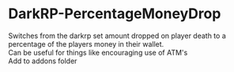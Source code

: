 # DarkRP-PercentageMoneyDrop

Switches from the darkrp set amount dropped on player death to a percentage of the players money in their wallet.</br>
Can be useful for things like encouraging use of ATM's </br>
Add to addons folder